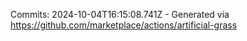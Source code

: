 Commits: 2024-10-04T16:15:08.741Z - Generated via https://github.com/marketplace/actions/artificial-grass
<br>
